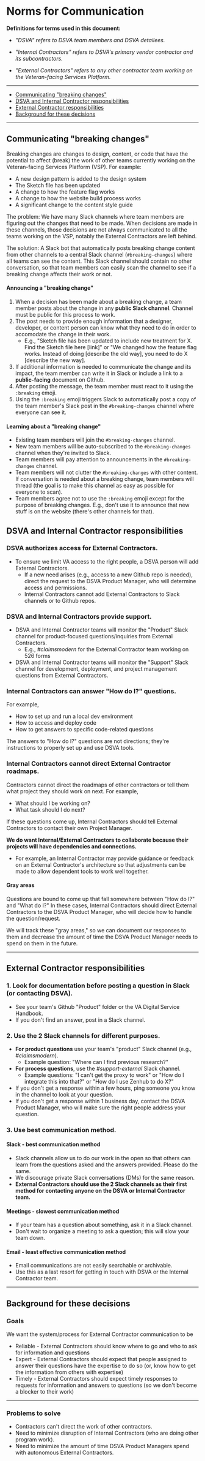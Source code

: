 # Norms for Communication

**Definitions for terms used in this document:**

* *"DSVA" refers to DSVA team members and DSVA detailees.*

* *"Internal Contractors" refers to DSVA's primary vendor contractor and its subcontractors.*

* *"External Contractors" refers to any other contractor team working on the Veteran-facing Services Platform.*

<hr>

* [Communicating "breaking changes"](#communicating-breaking-changes)
* [DSVA and Internal Contractor responsibilities](#dsva-and-internal-contractor-responsibilities)
* [External Contractor responsibilities](#external-contractor-responsibilities)
* [Background for these decisions](#background-for-these-decisions)

<hr>

## Communicating "breaking changes"

Breaking changes are changes to design, content, or code that have the potential to affect (break) the work of other teams currently working on the Veteran-facing Services Platform (VSP). For example:
* A new design pattern is added to the design system
* The Sketch file has been updated
* A change to how the feature flag works
* A change to how the website build process works
* A significant change to the content style guide

The problem: We have many Slack channels where team members are figuring out the changes that need to be made. When decisions are made in these channels, those decisions are not always communicated to all the teams working on the VSP, notably the External Contractors are left behind.

The solution: A Slack bot that automatically posts breaking change content from other channels to a central Slack channel (```#breaking-changes```) where all teams can see the content. This Slack channel should contain no other conversation, so that team members can easily scan the channel to see if a breaking change affects their work or not.

#### Announcing a "breaking change"
1. When a decision has been made about a breaking change, a team member posts about the change in any **public Slack channel**. Channel must be public for this process to work.
1. The post needs to provide enough information that a designer, developer, or content person can know what they need to do in order to accomodate the change in their work.
    * E.g., "Sketch file has been updated to include new treatment for X. Find the Sketch file here [link]" or "We changed how the feature flag works. Instead of doing [describe the old way], you need to do X [describe the new way].
1. If additional information is needed to communicate the change and its impact, the team member can write it in Slack or include a link to a **public-facing** document on Github.
1. After posting the message, the team member must react to it using the ```:breaking``` emoji.
1. Using the ```:breaking``` emoji triggers Slack to automatically post a copy of the team member's Slack post in the ```#breaking-changes``` channel where everyone can see it.
 
#### Learning about a "breaking change"

* Existing team members will join the ```#breaking-changes``` channel.
* New team members will be auto-subscribed to the ```#breaking-changes``` channel when they're invited to Slack. 
* Team members will pay attention to announcements in the ```#breaking-changes``` channel.
* Team members will not clutter the ```#breaking-changes``` with other content. If conversation is needed about a breaking change, team members will thread (the goal is to make this channel as easy as possible for everyone to scan).
* Team members agree not to use the ```:breaking``` emoji except for the purpose of breaking changes. E.g., don't use it to announce that new stuff is on the website (there's other channels for that).


## DSVA and Internal Contractor responsibilities

### DSVA authorizes access for External Contractors.

* To ensure we limit VA access to the right people, a DSVA person will add External Contractors.
  * If a new need arises (e.g., access to a new Github repo is needed), direct the request to the DSVA Product Manager, who will determine access and permissions.
  * Internal Contractors cannot add External Contractors to Slack channels or to Github repos.

### DSVA and Internal Contractors provide support.
* DSVA and Internal Contractor teams will monitor the "Product" Slack channel for product-focused questions/inquiries from External Contractors.
  * E.g., *#claimsmodern* for the External Contractor team working on 526 forms
* DSVA and Internal Contractor teams will monitor the "Support" Slack channel for development, deployment, and project management questions from External Contractors.


### Internal Contractors can answer "How do I?" questions.

For example,
* How to set up and run a local dev environment
* How to access and deploy code
* How to get answers to specific code-related questions

The answers to "How do I?" questions are not directions; they're instructions to properly set up and use DSVA tools.


### Internal Contractors cannot direct External Contractor roadmaps.

Contractors cannot direct the roadmaps of other contractors or tell them what project they should work on next. For example,
* What should I be working on?
* What task should I do next?

If these questions come up, Internal Contractors should tell External Contractors to contact their own Project Manager.

**We do want Internal/External Contractors to collaborate because their projects will have dependencies and connections.**
* For example, an Internal Contractor may provide guidance or feedback on an External Contractor's architecture so that adjustments can be made to allow dependent tools to work well together.


#### Gray areas

Questions are bound to come up that fall somewhere between "How do I?" and "What do I?" In these cases, Internal Contractors should direct External Contractors to the DSVA Product Manager, who will decide how to handle the question/request.

We will track these "gray areas," so we can document our responses to them and decrease the amount of time the DSVA Product Manager needs to spend on them in the future.


<hr>


## External Contractor responsibilities

### 1. Look for documentation before posting a question in Slack (or contacting DSVA).
* See your team's Github "Product" folder or the VA Digital Service Handbook.
* If you don't find an answer, post in a Slack channel.


### 2. Use the 2 Slack channels for different purposes.

* **For product questions** use your team's "product" Slack channel (e.g., *#claimsmodern*).
  * Example question: "Where can I find previous research?"
* **For process questions**, use the *#support-external* Slack channel.
  * Example questions: "I can't get the proxy to work" or "How do I integrate this into that?" or "How do I use Zenhub to do X?"
* If you don't get a response within a few hours, ping someone you know in the channel to look at your question.
* If you don't get a response within 1 business day, contact the DSVA Product Manager, who will make sure the right people address your question.


### 3. Use best communication method.

#### Slack - best communication method
* Slack channels allow us to do our work in the open so that others can learn from the questions asked and the answers provided. Please do the same.
* We discourage private Slack conversations (DMs) for the same reason.
* **External Contractors should use the 2 Slack channels as their first method for contacting anyone on the DSVA or Internal Contractor team.**


#### Meetings - slowest communication method
* If your team has a question about something, ask it in a Slack channel.
* Don't wait to organize a meeting to ask a question; this will slow your team down.


#### Email - least effective communication method
* Email communications are not easily searchable or archivable.
* Use this as a last resort for getting in touch with DSVA or the Internal Contractor team.


<hr>

## Background for these decisions

### Goals

We want the system/process for External Contractor communication to be

* Reliable - External Contractors should know where to go and who to ask for information and questions
* Expert - External Contractors should expect that people assigned to answer their questions have the expertise to do so (or, know how to get the information from others with expertise)
* Timely - External Contractors should expect timely responses to requests for information and answers to questions (so we don't become a blocker to their work)

<hr>

### Problems to solve

* Contractors can't direct the work of other contractors.
* Need to minimize disruption of Internal Contractors (who are doing other program work).
* Need to minimize the amount of time DSVA Product Managers spend with autonomous External Contractors.
